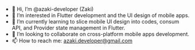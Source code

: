 - 👋 Hi, I’m @azaki-developer (Zaki)
- 👀 I’m interested in Flutter development and the UI design of mobile apps.
- 🌱 I’m currently learning to slice mobile UI design into codes, consum API, and Provider state management in Flutter.
- 💞️ I’m looking to collaborate on cross-platform mobile apps development.
- 📫 How to reach me: azaki.developer@gmail.com


<!---
azaki-developer/azaki-developer is a ✨ special ✨ repository because its `README.md` (this file) appears on your GitHub profile.
You can click the Preview link to take a look at your changes.
--->
